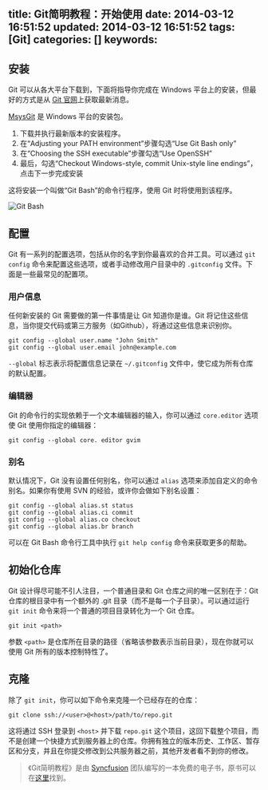 title: Git简明教程：开始使用
date: 2014-03-12 16:51:52
updated: 2014-03-12 16:51:52
tags: [Git]
categories: []
keywords:
---
## 安装 ##

Git 可以从各大平台下载到，下面将指导你完成在 Windows 平台上的安装，但最好的方式是从 [Git 官网](http://git-scm.com/)上获取最新消息。

[MsysGit](http://code.google.com/p/msysgit/downloads/list) 是 Windows 平台的安装包。

1. 下载并执行最新版本的安装程序。
2. 在“Adjusting your PATH environment”步骤勾选“Use Git Bash only”
3. 在“Choosing the SSH executable”步骤勾选“Use OpenSSH”
4. 最后，勾选“Checkout Windows-style, commit Unix-style line endings”，点击下一步完成安装

这将安装一个叫做“Git Bash”的命令行程序，使用 Git 时将使用到该程序。

![Git Bash](http://bubkoo.qiniudn.com/screenshot-of-Git-Bash.png)

<!--more-->

## 配置 ##

Git 有一系列的配置选项，包括从你的名字到你最喜欢的合并工具。可以通过 `git config` 命令来配置这些选项，或者手动修改用户目录中的 `.gitconfig` 文件。下面是一些最常见的配置项。

### 用户信息 ###

任何新安装的 Git 需要做的第一件事情是让 Git 知道你是谁。Git 将记住这些信息，当你提交代码或第三方服务（如Github），将通过这些信息来识别你。

```dos
git config --global user.name "John Smith"
git config --global user.email john@example.com
```

`--global` 标志表示将配置信息记录在 `~/.gitconfig` 文件中，使它成为所有仓库的默认配置。

### 编辑器 ###

Git 的命令行的实现依赖于一个文本编辑器的输入，你可以通过 `core.editor` 选项使 Git 使用你指定的编辑器：

```dos
git config --global core. editor gvim
```

### 别名 ###

默认情况下，Git 没有设置任何别名，你可以通过 `alias` 选项来添加自定义的命令别名。如果你有使用 SVN 的经验，或许你会做如下别名设置：

```dos
git config --global alias.st status
git config --global alias.ci commit
git config --global alias.co checkout
git config --global alias.br branch
```

可以在 Git Bash 命令行工具中执行 `git help config` 命令来获取更多的帮助。

## 初始化仓库 ##

Git 设计得尽可能不引人注目，一个普通目录和 Git 仓库之间的唯一区别在于：Git 仓库的根目录中有一个额外的 .git 目录（而不是每一个子目录）。可以通过运行 `git init` 命令来将一个普通的项目目录转化为一个 Git 仓库。

```dos
git init <path>
```
参数 `<path>` 是仓库所在目录的路径（省略该参数表示当前目录），现在你就可以使用 Git 所有的版本控制特性了。

## 克隆 ##

除了 `git init`，你可以如下命令来克隆一个已经存在的仓库：

```dos
git clone ssh://<user>@<host>/path/to/repo.git
```
这将通过 SSH 登录到 `<host>` 并下载 `repo.git` 这个项目，这回下载整个项目，而不是创建一个快捷方式到服务器上的仓库。你拥有独立的版本历史、工作区、暂存区和分支，并且在你提交修改到公共服务器之前，其他开发者看不到你的修改。

>《Git简明教程》是由 [Syncfusion](http://www.syncfusion.com/resources/techportal/ebooks/git?utm_medium=BizDev-Nettutsplus0613) 团队编写的一本免费的电子书，原书可以在[这里](http://www.syncfusion.com/resources/techportal/ebooks/git?utm_medium=BizDev-Nettutsplus0613)找到。